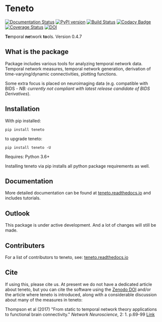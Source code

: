 # Teneto

[![Documentation Status](https://readthedocs.org/projects/teneto/badge/?version=latest)](http://teneto.readthedocs.io/en/latest/?badge=latest)
[![PyPI version](https://badge.fury.io/py/teneto.svg)](https://badge.fury.io/py/teneto)
[![Build Status](https://travis-ci.org/wiheto/teneto.svg?branch=master)](https://travis-ci.org/wiheto/teneto)
[![Codacy Badge](https://api.codacy.com/project/badge/Grade/5e492e68a0c841b6a7118b91f0ad2716)](https://www.codacy.com/app/wiheto/teneto?utm_source=github.com&utm_medium=referral&utm_content=wiheto/teneto&utm_campaign=Badge_Grade)
[![Coverage Status](https://coveralls.io/repos/github/wiheto/teneto/badge.svg?branch=master)](https://coveralls.io/github/wiheto/teneto?branch=master)
[![DOI](https://zenodo.org/badge/61498436.svg)](https://zenodo.org/badge/latestdoi/61498436)

**Te**mporal **ne**twork **to**ols. Version 0.4.7

## What is the package

Package includes various tools for analyzing temporal network data. Temporal network measures, temporal network generation, derivation of time-varying/dynamic connectivities, plotting functions.

Some extra focus is placed on neuroimaging data (e.g. compatible with BIDS - _NB: currently not compliant with latest release candidate of BIDS Derivatives_).

## Installation

With pip installed:

`pip install teneto`

to upgrade teneto:

`pip install teneto -U`

Requires: Python 3.6+

Installing teneto via pip installs all python package requirements as well.

## Documentation

More detailed documentation can be found at  [teneto.readthedocs.io](https://teneto.readthedocs.io) and includes tutorials.

## Outlook

This package is under active development. And a lot of changes will still be made.

## Contributers

For a list of contributors to teneto, see:  [teneto.readthedocs.io](https://teneto.readthedocs.io/en/latest/contribute.html)

## Cite

If using this, please cite us. At present we do not have a dedicated article about teneto, but you can cite the software using the [Zenodo DOI](https://doi.org/10.5281/zenodo.2535993) and/or the article where teneto is introduced, along with a considerable discussion about many of the measures in teneto:

Thompson et al (2017) "From static to temporal network theory applications to functional brain connectivity." _Network Neuroscience_, 2: 1. p.69-99  [Link](https://www.mitpressjournals.org/doi/abs/10.1162/NETN_a_00011)
